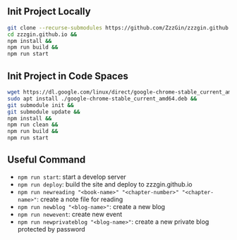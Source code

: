 ## Init Project Locally
```bash
git clone --recurse-submodules https://github.com/ZzzGin/zzzgin.github.io.git && 
cd zzzgin.github.io &&
npm install &&
npm run build &&
npm run start
```

## Init Project in Code Spaces
```bash
wget https://dl.google.com/linux/direct/google-chrome-stable_current_amd64.deb &&
sudo apt install ./google-chrome-stable_current_amd64.deb &&
git submodule init &&
git submodule update &&
npm install &&
npm run clean &&
npm run build &&
npm run start
```

## Useful Command 
* `npm run start`: start a develop server
* `npm run deploy`: build the site and deploy to zzzgin.github.io
* `npm run newreading "<book-name>" "<chapter-number>" "<chapter-name>"`: create a note file for reading
* `npm run newblog "<blog-name>"`: create a new blog
* `npm run newevent`: create new event
* `npm run newprivateblog "<blog-name>"`: create a new private blog protected by password